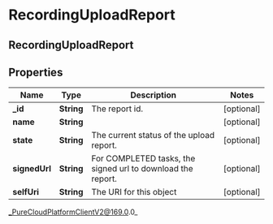 # RecordingUploadReport

## RecordingUploadReport

## Properties

|Name | Type | Description | Notes|
|------------ | ------------- | ------------- | -------------|
| **_id** | **String** | The report id. | [optional] |
| **name** | **String** |  | [optional] |
| **state** | **String** | The current status of the upload report. | [optional] |
| **signedUrl** | **String** | For COMPLETED tasks, the signed url to download the report. | [optional] |
| **selfUri** | **String** | The URI for this object | [optional] |



_PureCloudPlatformClientV2@169.0.0_
